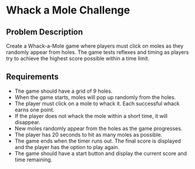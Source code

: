 # Whack a Mole Challenge

## Problem Description

Create a Whack-a-Mole game where players must click on moles as they randomly appear from holes. The game tests reflexes and timing as players try to achieve the highest score possible within a time limit.

## Requirements

- The game should have a grid of 9 holes.
- When the game starts, moles will pop up randomly from the holes.
- The player must click on a mole to whack it. Each successful whack earns one point.
- If the player does not whack the mole within a short time, it will disappear.
- New moles randomly appear from the holes as the game progresses.
- The player has 20 seconds to hit as many moles as possible.
- The game ends when the timer runs out. The final score is displayed and the player has the option to play again.
- The game should have a start button and display the current score and time remaining.